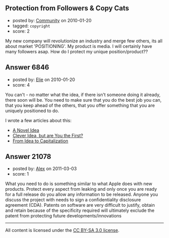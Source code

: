 ## Protection from Followers & Copy Cats

- posted by: [Community](https://stackexchange.com/users/-1/-1-community) on 2010-01-20
- tagged: `copyright`
- score: 2

My new company will revolutionize an industry and merge few others, its all about market 'POSITIONING'. My product is media. I will certainly have many followers asap.
How do I protect my unique position/product??    


## Answer 6846

- posted by: [Elie](https://stackexchange.com/users/-1/1752-elie) on 2010-01-20
- score: 4

<p>You can't - no matter what the idea, if there isn't someone doing it already, there soon will be. You need to make sure that you do the best job you can, that you keep ahead of the others, that you offer something that you are uniquely positioned to do.</p>

<p>I wrote a few articles about this:</p>

<ul>
<li><a href="http://blog.optimalupgrades.ca/2009/12/a-novel-idea/" rel="nofollow">A Novel Idea</a> </li>
<li><a href="http://blog.optimalupgrades.ca/2009/02/clever-idea-but-are-you-the-first/" rel="nofollow">Clever Idea, but are You the First?</a></li>
<li><a href="http://blog.optimalupgrades.ca/2009/09/from-idea-to-capitalization/" rel="nofollow">From Idea to Capitalization</a></li>
</ul>



## Answer 21078

- posted by: [Alex](https://stackexchange.com/users/-1/8242-alex) on 2011-03-03
- score: 1

What you need to do is something similar to what Apple does with new products.  Protect every aspect from leaking and only once you are ready for a full release do you allow any information to be released.  Anyone you discuss the project with needs to sign a confidentiality disclosure agreement (CDA).  Patents on software are very difficult to justify, obtain and retain because of the specificity required will ultimately exclude the patent from protecting future developments/innovations



---

All content is licensed under the [CC BY-SA 3.0 license](https://creativecommons.org/licenses/by-sa/3.0/).
